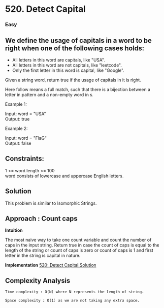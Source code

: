 # 520. Detect Capital

### Easy

## We define the usage of capitals in a word to be right when one of the following cases holds:

* All letters in this word are capitals, like "USA".
* All letters in this word are not capitals, like "leetcode".
* Only the first letter in this word is capital, like "Google".

Given a string word, return true if the usage of capitals in it is right.

Here follow means a full match, such that there is a bijection between a letter in pattern and a non-empty word in s.

Example 1:

Input: word = "USA" <br/>
Output: true

Example 2:

Input: word = "FlaG" <br/>
Output: false

## Constraints:

1 <= word.length <= 100 <br/>
word consists of lowercase and uppercase English letters.

## Solution

This problem is similar to Isomorphic Strings.

## Approach : Count caps

**Intuition**

The most naive way to take one count variable and count the number of caps in the input string. Return true in case the
count of caps is equal to the length of the string or count of caps is zero or count of caps is 1 and first letter in
the string is capital in nature.

**Implementation**
[520: Detect Capital Solution](src/main/java/DetectCapital.java)  <br/>

## Complexity Analysis

    Time complexity : O(N) where N represents the length of string.

    Space complexity : O(1) as we are not taking any extra space.
